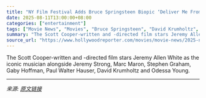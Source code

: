 ```yaml
---
title: "NY Film Festival Adds Bruce Springsteen Biopic ‘Deliver Me From Nowhere’ as Spotlight Gala"
date: 2025-08-11T13:00:00+08:00
categories: ["entertainment"]
tags: ["Movie News", "Movies", "Bruce Springsteen", "David Krumholtz", "Deliver Me From Nowhere", "Jeremy Allen White", "Jeremy Strong", "Marc Maron", "music", "New York Film Festival", "Paul Walter Hauser", "Scott Cooper", "Scott Stuber", "Stephen Graham"]
summary: "The Scott Cooper-written and -directed film stars Jeremy Allen White as the iconic musician alongside Jeremy Strong, Marc Maron, Stephen Graham, Gaby Hoffman, Paul Walter Hauser, David Krumholtz and O"
source_url: "https://www.hollywoodreporter.com/movies/movie-news/2025-ny-film-festival-springsteen-deliver-me-from-nowhere-1236341058/"
---
```


The Scott Cooper-written and -directed film stars Jeremy Allen White as the iconic musician alongside Jeremy Strong, Marc Maron, Stephen Graham, Gaby Hoffman, Paul Walter Hauser, David Krumholtz and Odessa Young.

---

*来源: [原文链接](https://www.hollywoodreporter.com/movies/movie-news/2025-ny-film-festival-springsteen-deliver-me-from-nowhere-1236341058/)*
